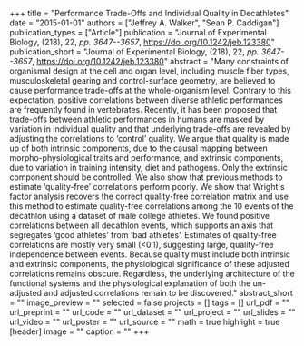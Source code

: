 +++
title = "Performance Trade-Offs and Individual Quality in Decathletes"
date = "2015-01-01"
authors = ["Jeffrey A. Walker", "Sean P. Caddigan"]
publication_types = ["Article"]
publication = "Journal of Experimental Biology, (218), 22, _pp. 3647--3657_, https://doi.org/10.1242/jeb.123380"
publication_short = "Journal of Experimental Biology, (218), 22, _pp. 3647--3657_, https://doi.org/10.1242/jeb.123380"
abstract = "Many constraints of organismal design at the cell and organ level, including muscle fiber types, musculoskeletal gearing and control-surface geometry, are believed to cause performance trade-offs at the whole-organism level. Contrary to this expectation, positive correlations between diverse athletic performances are frequently found in vertebrates. Recently, it has been proposed that trade-offs between athletic performances in humans are masked by variation in individual quality and that underlying trade-offs are revealed by adjusting the correlations to ‘control’ quality. We argue that quality is made up of both intrinsic components, due to the causal mapping between morpho-physiological traits and performance, and extrinsic components, due to variation in training intensity, diet and pathogens. Only the extrinsic component should be controlled. We also show that previous methods to estimate ‘quality-free’ correlations perform poorly. We show that Wright's factor analysis recovers the correct quality-free correlation matrix and use this method to estimate quality-free correlations among the 10 events of the decathlon using a dataset of male college athletes. We found positive correlations between all decathlon events, which supports an axis that segregates ‘good athletes’ from ‘bad athletes’. Estimates of quality-free correlations are mostly very small (<0.1), suggesting large, quality-free independence between events. Because quality must include both intrinsic and extrinsic components, the physiological significance of these adjusted correlations remains obscure. Regardless, the underlying architecture of the functional systems and the physiological explanation of both the un-adjusted and adjusted correlations remain to be discovered."
abstract_short = ""
image_preview = ""
selected = false
projects = []
tags = []
url_pdf = ""
url_preprint = ""
url_code = ""
url_dataset = ""
url_project = ""
url_slides = ""
url_video = ""
url_poster = ""
url_source = ""
math = true
highlight = true
[header]
image = ""
caption = ""
+++
